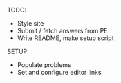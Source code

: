 TODO:
- Style site
- Submit / fetch answers from PE
- Write README, make setup script

SETUP:
- Populate problems
- Set and configure editor links